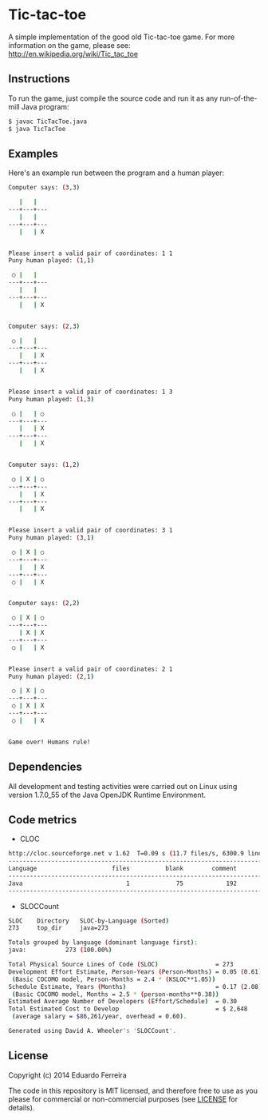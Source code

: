 Tic-tac-toe
===========

A simple implementation of the good old Tic-tac-toe game.
For more information on the game, please see: http://en.wikipedia.org/wiki/Tic_tac_toe

## Instructions

To run the game, just compile the source code and run it as any run-of-the-mill Java program:

```sh
$ javac TicTacToe.java
$ java TicTacToe
```

## Examples

Here's an example run between the program and a human player:

```sh
Computer says: (3,3)

   |   |   
---+---+---
   |   |   
---+---+---
   |   | X 


Please insert a valid pair of coordinates: 1 1
Puny human played: (1,1)

 ○ |   |   
---+---+---
   |   |   
---+---+---
   |   | X 


Computer says: (2,3)

 ○ |   |   
---+---+---
   |   | X 
---+---+---
   |   | X 


Please insert a valid pair of coordinates: 1 3
Puny human played: (1,3)

 ○ |   | ○ 
---+---+---
   |   | X 
---+---+---
   |   | X 


Computer says: (1,2)

 ○ | X | ○ 
---+---+---
   |   | X 
---+---+---
   |   | X 


Please insert a valid pair of coordinates: 3 1
Puny human played: (3,1)

 ○ | X | ○ 
---+---+---
   |   | X 
---+---+---
 ○ |   | X 


Computer says: (2,2)

 ○ | X | ○ 
---+---+---
   | X | X 
---+---+---
 ○ |   | X 


Please insert a valid pair of coordinates: 2 1
Puny human played: (2,1)

 ○ | X | ○ 
---+---+---
 ○ | X | X 
---+---+---
 ○ |   | X 


Game over! Humans rule!
```

## Dependencies

All development and testing activities were carried out on Linux using version 1.7.0_55 of the Java OpenJDK Runtime Environment.

## Code metrics

* CLOC

```sh
http://cloc.sourceforge.net v 1.62  T=0.09 s (11.7 files/s, 6300.9 lines/s)
-------------------------------------------------------------------------------
Language                     files          blank        comment           code
-------------------------------------------------------------------------------
Java                             1             75            192            273
-------------------------------------------------------------------------------
```

* SLOCCount

```sh
SLOC	Directory	SLOC-by-Language (Sorted)
273     top_dir     java=273

Totals grouped by language (dominant language first):
java:           273 (100.00%)

Total Physical Source Lines of Code (SLOC)                = 273
Development Effort Estimate, Person-Years (Person-Months) = 0.05 (0.61)
 (Basic COCOMO model, Person-Months = 2.4 * (KSLOC**1.05))
Schedule Estimate, Years (Months)                         = 0.17 (2.08)
 (Basic COCOMO model, Months = 2.5 * (person-months**0.38))
Estimated Average Number of Developers (Effort/Schedule)  = 0.30
Total Estimated Cost to Develop                           = $ 2,648
 (average salary = $86,261/year, overhead = 0.60).

Generated using David A. Wheeler's 'SLOCCount'.
```

## License

Copyright (c) 2014 Eduardo Ferreira

The code in this repository is MIT licensed, and therefore free to use as you please for commercial or non-commercial purposes (see [LICENSE](LICENSE) for details).

